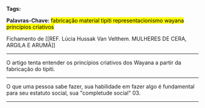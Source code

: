 
<b> Tags: </b> 

<b> Palavras-Chave: </b> <mark class="purple">  fabricação material </mark>  <mark class="blue">  tipiti  </mark>  <mark class="mint">  representacionismo  </mark> <mark class="cyan">  wayana  </mark> <mark class="blue"> princípios criativos  </mark>

Fichamento de [[REF. Lúcia Hussak Van Velthem. MULHERES DE CERA, ARGILA E ARUMÃ]]
___
O artigo tenta entender os princípios criativos dos Wayana a partir da fabricação do tipiti. 
_ _ _
O que uma pessoa sabe fazer, sua habilidade em fazer algo é fundamental para seu estatuto social, sua "completude social" 03. 
- - - 

